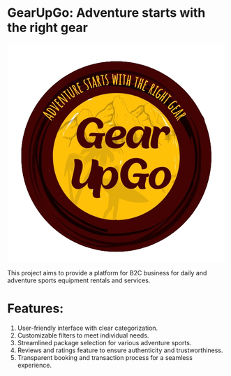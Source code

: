 # GearUpGo: Adventure starts with the right gear

![Logo](https://github.com/simmithapad/gfg/blob/master/frontend/src/assets/logo.png)

This project aims to provide a platform for B2C business for daily and adventure sports equipment rentals and services. 

# Features:
1. User-friendly interface with clear categorization.
2. Customizable filters to meet individual needs.
3. Streamlined package selection for various adventure sports.
4. Reviews and ratings feature to ensure authenticity and trustworthiness.
5. Transparent booking and transaction process for a seamless experience.
